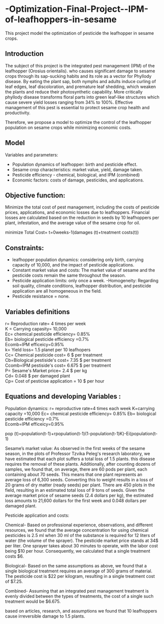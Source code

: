 # -Optimization-Final-Project--IPM-of-leafhoppers-in-sesame
This project model the optimization of pesticide the leafhopper in sesame crops. 

## Introduction
The subject of this project is the integrated pest management (IPM) of the leafhopper (Orosius orientalis). who causes significant damage to sesame crops through its sap-sucking habits and its role as a vector for Phyllody disease. By eating the plant sap, both nymphs and adults induce curling of leaf edges, leaf discoloration, and premature leaf shedding, which weaken the plants and reduce their photosynthetic capability. More critically phyllody disease transforms floral parts into green leaf-like structures which cause severe yield losses ranging from 34% to 100%. Effective management of this pest is essential to protect sesame crop health and productivity.

Therefore, we propose a model to optimize the control of the leafhopper population on sesame crops while minimizing economic costs.

## Model
Variables and parameters:
- Population dynamics of leafhopper: birth and pesticide effect.
- Sesame crop characteristics: market value, yield, damage taken.
- Pesticide efficiency - chemical, biological, and IPM (combined) 
- Economic factors: costs of damage, pesticides, and applications.
 
## Objective function:
Minimize the total cost of pest management, including the costs of pesticide prices, applications, and economic losses due to leafhoppers. Financial losses are calculated based on the reduction in seeds by 10 leafhoppers per plant, infestation,  and the average value of the sesame crop for oil.

minimize Total Cost= t=0weeks-1(damages (t)+treatment costs(t))


## Constraints: 
- leafhopper population dynamics: considering only birth, carrying capacity of 10,000, and the impact of pesticide applications. 
- Constant market value and costs: The market value of sesame and the pesticide costs remain the same throughout the season.
- Pesticide application limits: only once a week.
-Homogeneity: Regarding soil quality, climate conditions, leafhopper distribution, and pesticide application are all homogeneous in the field.
- Pesticide resistance = none. 

## Variables definitions
r= Reproduction rate= 4 times per week<br />
K = Carrying capasity= 10,000<br />
Ec= chemical pesticide efficiency= 0.85%<br />
Eb= biological pesticide efficiency =0.7%  <br />
Ecomb=IPM efficeicy=0.95% <br />
k= Yield loss= 1.5 planet per 10 leafhopers<br />
Cc= Chemical pesticide cost= 6 $ per treatment<br />
Cb=Biological pestiside's cost= 7.35 $ per treatment <br />
Ccomb=IPM pestiside's cost= 6.675 $ per treatment <br />
P=  Sesame's Market price= 2.4 $ per kg<br />
Cd= 0.048 $ per damaged plant<br />
Cp= Cost of pesticise application = 10 $  per hour<br />

## Equations and developing Variables :

Population dynamics:
r= reproductive rate=4 times each week 
K=carrying capacity =10,000
Ec= chemical pesticide efficiency= 0.85%
Eb= biological pesticide efficiency =0.7%  
Ecomb=IPM efficeicy=0.95% 

pop (t)=population(t-1)+rpopulation(t-1)(1-population(t-1)K)-Ei(population(t-1) 


Sesame’s market value:
As observed in the first weeks of the sesame season, in the plots of Professor Tzvika Peleg's research laboratory, we have estimated that each plot suffers a total loss of 1.5 plants. this disease requires the removal of these plants. Additionally, after counting dozens of samples, we found that, on average, there are 60 pods per plant, each containing about 70 seeds. This means that one plant represents an average loss of 6,300 seeds. Converting this to weight results in a loss of 20 grams of dry matter (ready seeds) per plant. There are 450 plots in the field, resulting in an estimated total loss of 9 tons of seeds. Given the average market price of sesame seeds (2.4 dollars per kg), the estimated loss amounts to 21,600 dollars for the first week and 0.048 dollars per damaged plant. 


Pesticide application and costs:

Chemical- Based on professional experience, observations, and different resources, we found that the average concentration for using chemical pesticides is 2.5 ml when 30 ml of the substance is required for 12 liters of water (the volume of the sprayer). The pesticide market price stands at 34$ per liter. One sprayer takes about 30 minutes to operate, with the labor cost being $10 per hour. Consequently, we calculated that a single treatment costs $6.

Biological- Based on the same assumptions as above, we found that a single biological treatment requires an average of 300 grams of material. The pesticide cost is $22 per kilogram, resulting in a single treatment cost of $7.25.

Combined- Assuming that an integrated pest management treatment is evenly divided between the types of treatments, the cost of a single such treatment would be $6.675.

based on articles, research, and assumptions we found that 10 leafhoppers cause irreversible damage to 1.5 plants.  
